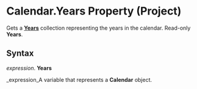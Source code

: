 
# Calendar.Years Property (Project)

Gets a  **[Years](3aa139cf-2fc2-7039-5659-8e2d833b5a4f.md)** collection representing the years in the calendar. Read-only **Years**.


## Syntax

 _expression_. **Years**

 _expression_A variable that represents a  **Calendar** object.

